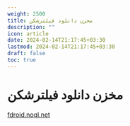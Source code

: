 ```yaml
---
weight: 2500
title: مخزن دانلود فیلترشکن
description: ""
icon: article
date: 2024-02-14T21:17:45+03:30
lastmod: 2024-02-14T21:17:45+03:30
draft: false
toc: true
---
```

# مخزن دانلود فیلترشکن

[fdroid.noql.net](https://github.com/majidrezarahnavard/way_of_freedom/blob/main/fdroid.noql.net)